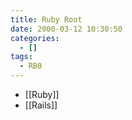 ```yaml
---
title: Ruby Root
date: 2000-03-12 10:30:50
categories:
  - []
tags:
  - RB0
---
```


- [[Ruby]]
- [[Rails]]
